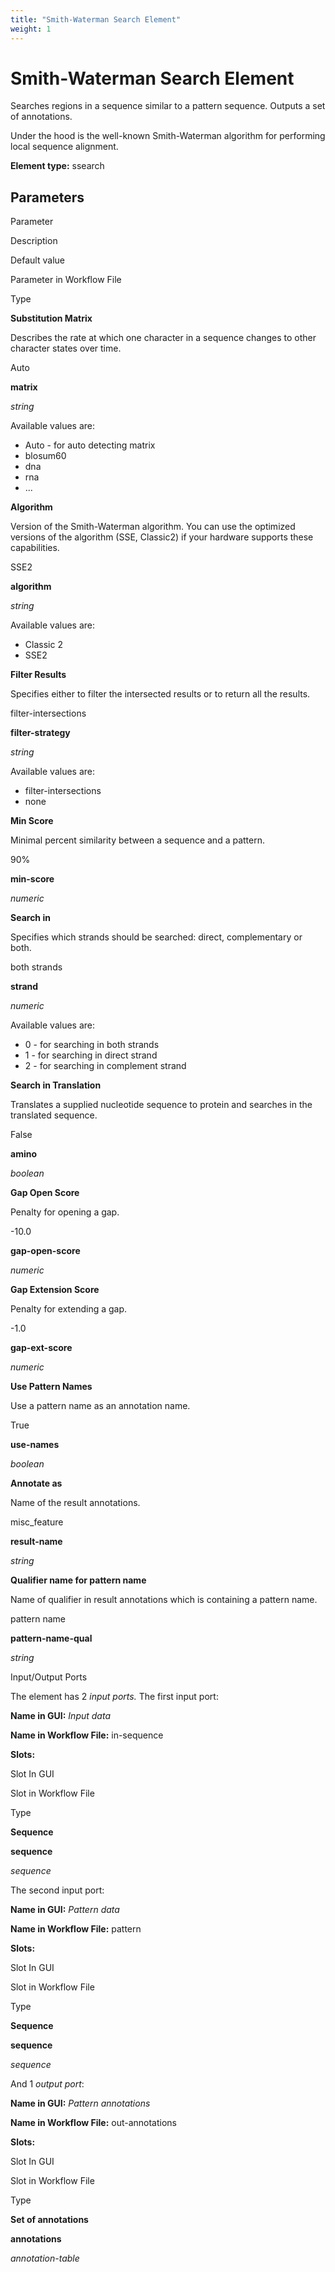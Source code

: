 ```yaml
---
title: "Smith-Waterman Search Element"
weight: 1
---
```



# Smith-Waterman Search Element

Searches regions in a sequence similar to a pattern sequence. Outputs a set of annotations.

Under the hood is the well-known Smith-Waterman algorithm for performing local sequence alignment.

**Element type:** ssearch

Parameters
----------

Parameter

Description

Default value

Parameter in Workflow File

Type

**Substitution Matrix**

Describes the rate at which one character in a sequence changes to other character states over time.

Auto

**matrix**

_string_

Available values are:

*   Auto - for auto detecting matrix
*   blosum60
*   dna
*   rna
*   ...

**Algorithm**

Version of the Smith-Waterman algorithm. You can use the optimized versions of the algorithm (SSE, Classic2) if your hardware supports these capabilities.

SSE2

**algorithm**

_string_

Available values are:

*   Classic 2
*   SSE2

**Filter Results**

Specifies either to filter the intersected results or to return all the results.

filter-intersections

**filter-strategy**

_string_

Available values are:

*   filter-intersections
*   none

**Min Score**

Minimal percent similarity between a sequence and a pattern.

90%

**min-score**

_numeric_

**Search in**

Specifies which strands should be searched: direct, complementary or both.

both strands

**strand**

_numeric_

Available values are:

*   0 - for searching in both strands
*   1 - for searching in direct strand
*   2 - for searching in complement strand

**Search in Translation**

Translates a supplied nucleotide sequence to protein and searches in the translated sequence.

False

**amino**

_boolean_

**Gap Open Score**

Penalty for opening a gap.

\-10.0

**gap-open-score**

_numeric_

**Gap Extension Score**

Penalty for extending a gap.

\-1.0

**gap-ext-score**

_numeric_

**Use Pattern Names**

Use a pattern name as an annotation name.

True

**use-names**

_boolean_

**Annotate as**

Name of the result annotations.

misc\_feature

**result-name**

_string_

**Qualifier name for pattern name**

Name of qualifier in result annotations which is containing a pattern name.

pattern name

**pattern-name-qual**

_string_



Input/Output Ports

The element has 2 _input ports._ The first input port:

**Name in GUI:** _Input data_

**Name in Workflow File:** in-sequence

**Slots:**

Slot In GUI

Slot in Workflow File

Type

**Sequence**

**sequence**

_sequence_

 The second input port:

**Name in GUI:** _Pattern data_

**Name in Workflow File:** pattern

**Slots:**

Slot In GUI

Slot in Workflow File

Type

**Sequence**

**sequence**

_sequence_

And 1 _output port_:

**Name in GUI:** _Pattern annotations_

**Name in Workflow File:** out-annotations

**Slots:**

Slot In GUI

Slot in Workflow File

Type

**Set of annotations**

**annotations**

_annotation-table_
